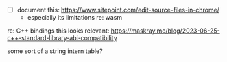 - [ ] document this: https://www.sitepoint.com/edit-source-files-in-chrome/
  - especially its limitations re: wasm



re: C++ bindings
this looks relevant: https://maskray.me/blog/2023-06-25-c++-standard-library-abi-compatibility


some sort of a string intern table?
